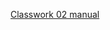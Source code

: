 [Classwork 02 manual](https://ctihe-my.sharepoint.com/:b:/r/personal/garrickho_tutor_hkct_edu_hk/Documents/202209_03cit4057/lab/cw_02.00.pdf?csf=1&web=1&e=Qskdb)

